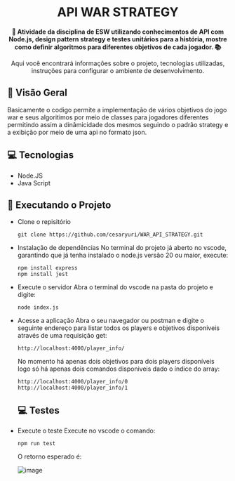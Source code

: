 <h1 align="center">API WAR STRATEGY</h1>



<div align="center">
  <strong>🚀 Atividade da disciplina de ESW utilizando conhecimentos de API com Node.js, design pattern strategy e testes unitários para a história, mostre como definir algoritmos para diferentes objetivos de cada jogador. 📚</strong>
</div>

<div align="center">
  <p>Aqui você encontrará informações sobre o projeto, tecnologias utilizadas, instruções para configurar o ambiente de desenvolvimento.</p>
</div>

## 🔭 Visão Geral
Basicamente o codigo permite a implementação de vários objetivos do jogo war e seus algoritimos por meio de classes para jogadores diferentes permitindo assim a dinâmicidade dos mesmos seguindo o padrão strategy e a exibição por meio de uma api no formato json.


## 💻 Tecnologias

- Node.JS
- Java Script 

## 🚀 Executando o Projeto

- Clone o repisitório
  
   ```
   git clone https://github.com/cesaryuri/WAR_API_STRATEGY.git
   ```
- Instalação de dependências
    No terminal do projeto já aberto no vscode, garantindo que já tenha instalado o node.js versão 20 ou maior, execute:
  
   ```
   npm install express
   npm install jest
   ```
- Execute o servidor
    Abra o terminal do vscode na pasta do projeto e digite:

   ```
   node index.js
   ```
- Acesse a aplicação
   Abra o seu navegador ou postman e digite o seguinte endereço para listar todos os players e objetivos disponiveis através de uma requisição get:

  ```
  http://localhost:4000/player_info/
  ```
   No momento há apenas dois objetivos para dois players disponíveis logo só há apenas dois comandos disponiveis dado o índice do array:
  
  ```
  http://localhost:4000/player_info/0
  http://localhost:4000/player_info/1
  ```
  ## 💻 Testes
- Execute o teste
   Execute no vscode o comando:
  
  ```
  npm run test
  ```
   O retorno esperado é:
  
  ![image](https://github.com/cesaryuri/WAR_API_STRATEGY/assets/91036277/e4d1be5e-617c-498f-ab39-0ef62e52215b)
